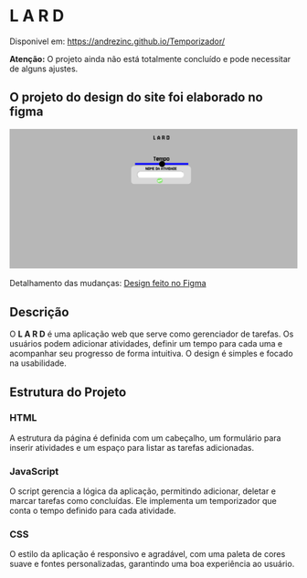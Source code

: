 # L A R D 

Disponivel em: https://andrezinc.github.io/Temporizador/

**Atenção:** O projeto ainda não está totalmente concluído e pode necessitar de alguns ajustes.

## O projeto do design do site foi elaborado no figma
![Imagem](Screenshot2024-09-25.png)

Detalhamento das mudanças: [Design feito no Figma](Site.pdf)  

## Descrição

O **L A R D** é uma aplicação web que serve como gerenciador de tarefas. Os usuários podem adicionar atividades, definir um tempo para cada uma e acompanhar seu progresso de forma intuitiva. O design é simples e focado na usabilidade.

## Estrutura do Projeto

### HTML

A estrutura da página é definida com um cabeçalho, um formulário para inserir atividades e um espaço para listar as tarefas adicionadas.

### JavaScript

O script gerencia a lógica da aplicação, permitindo adicionar, deletar e marcar tarefas como concluídas. Ele implementa um temporizador que conta o tempo definido para cada atividade.

### CSS

O estilo da aplicação é responsivo e agradável, com uma paleta de cores suave e fontes personalizadas, garantindo uma boa experiência ao usuário.
